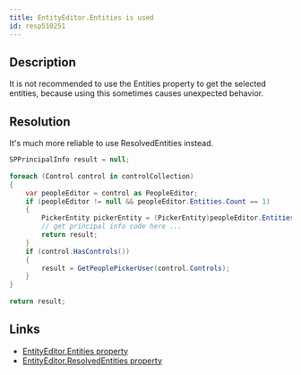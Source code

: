 ```yaml
---
title: EntityEditor.Entities is used
id: resp510251
---
```


## Description
It is not recommended to use the Entities property to get the selected entities, because using this sometimes causes unexpected behavior.

## Resolution
It's much more reliable to use ResolvedEntities instead.

```cs
SPPrincipalInfo result = null;
 
foreach (Control control in controlCollection)
{
    var peopleEditor = control as PeopleEditor;
    if (peopleEditor != null && peopleEditor.Entities.Count == 1)
    {
        PickerEntity pickerEntity = (PickerEntity)peopleEditor.Entities[0];
        // get principal info code here ...
        return result;
    }
    if (control.HasControls())
    {
        result = GetPeoplePickerUser(control.Controls);
    }
}
 
return result;
```

## Links
- [EntityEditor.Entities property](https://msdn.microsoft.com/en-us/library/microsoft.sharepoint.webcontrols.entityeditor.entities.aspx)
- [EntityEditor.ResolvedEntities property](https://msdn.microsoft.com/en-us/library/microsoft.sharepoint.webcontrols.entityeditor.resolvedentities.aspx)
